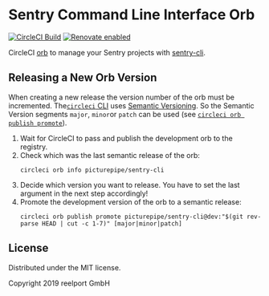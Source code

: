 # Sentry Command Line Interface Orb

[![CircleCI Build](https://circleci.com/gh/PicturePipe/sentry-cli-orb.svg?style=shield&circle-token=a980080f2b43f3d71c43a4caffb644b3cac8d86c)](https://circleci.com/gh/PicturePipe/sentry-cli-orb "CircleCI Build")
[![Renovate enabled](https://img.shields.io/badge/renovate-enabled-brightgreen.svg)](https://renovateapp.com/ "Renovate enabled")

CircleCI [orb](https://circleci.com/orbs/) to manage your Sentry projects with [sentry-cli](https://github.com/getsentry/sentry-cli/).

## Releasing a New Orb Version

When creating a new release the version number of the orb must be incremented. The[`circleci` CLI](https://circleci-public.github.io/circleci-cli/)
uses [Semantic Versioning](https://semver.org/). So the Semantic Version segments `major`, `minor`or `patch` can be used (see [`circleci orb publish promote`](https://circleci-public.github.io/circleci-cli/circleci_orb_publish_promote.html)).

1.  Wait for CircleCI to pass and publish the development orb to the registry.
2.  Check which was the last semantic release of the orb:
    ```console
    circleci orb info picturepipe/sentry-cli
    ```
3.  Decide which version you want to release. You have to set the last argument in the next step
    accordingly!
4.  Promote the development version of the orb to a semantic release:
    ```console
    circleci orb publish promote picturepipe/sentry-cli@dev:"$(git rev-parse HEAD | cut -c 1-7)" [major|minor|patch]
    ```

## License

Distributed under the MIT license.

Copyright 2019 reelport GmbH
